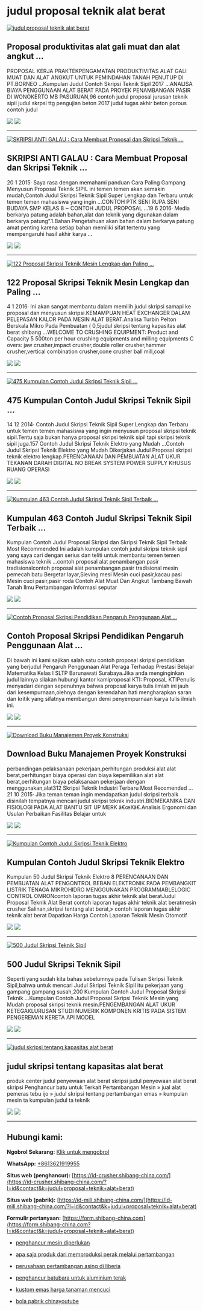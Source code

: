 # judul proposal teknik alat berat

<a href="https://swt.shibang-china.com/?l=id&img&k=judul+proposal+teknik+alat+berat" target="_blank">![judul proposal teknik alat berat](http://static.shibang-china.com/all-800x300/554.jpg)</a>

## Proposal produktivitas alat gali muat dan alat angkut …
PROPOSAL KERJA PRAKTEKPENGAMATAN PRODUKTIVITAS ALAT GALI MUAT DAN ALAT ANGKUT UNTUK PEMINDAHAN TANAH PENUTUP DI PT.BORNEO …Kumpulan Judul Contoh Skripsi Teknik Sipil 2017 …ANALISA BIAYA PENGGUNAAN ALAT BERAT PADA PROYEK PENAMBANGAN PASIR DI WONOKERTO MB PASURUAN,96 contoh judul proposal jurusan teknik sipil judul skrpsi ttg pengujian beton 2017 judul tugas akhir beton porous contoh judul


<a href="https://whatsapp.shibangsoft.com/WhatsApp.php" target="_blank" title="WhatsApp">![](http://static.shibang-china.com/icon/whatsapp.png)</a> <a href="https://swt.shibang-china.com/?l=id&icon&k=judul+proposal+teknik+alat+berat" target="_blank">![](http://static.shibang-china.com/icon/chat-id.png)</a>

---

<a href="https://swt.shibang-china.com/?l=id&img&k=judul+proposal+teknik+alat+berat" target="_blank">![SKRIPSI ANTI GALAU : Cara Membuat Proposal dan Skripsi Teknik …](http://static.shibang-china.com/all-800x300/1470.jpg)</a>

## SKRIPSI ANTI GALAU : Cara Membuat Proposal dan Skripsi Teknik …
20 1 2015· Saya rasa dengan memahami panduan Cara Paling Gampang Menyusun Proposal Teknik SIPIL ini temen temen akan semakin mudah,Contoh Judul Skripsi Teknik Sipil Super Lengkap dan Terbaru untuk temen temen mahasiswa yang ingin …CONTOH PTK SENI RUPA SENI BUDAYA SMP KELAS 8 ~ CONTOH JUDUL PROPOSAL …19 6 2016· Media berkarya patung adalah bahan,alat dan teknik yang digunakan dalam berkarya patung”.1.Bahan Pengetahuan akan bahan dalam berkarya patung amat penting karena setiap bahan memiliki sifat tertentu yang mempengaruhi hasil akhir karya …


<a href="https://whatsapp.shibangsoft.com/WhatsApp.php" target="_blank" title="WhatsApp">![](http://static.shibang-china.com/icon/whatsapp.png)</a> <a href="https://swt.shibang-china.com/?l=id&icon&k=judul+proposal+teknik+alat+berat" target="_blank">![](http://static.shibang-china.com/icon/chat-id.png)</a>

---

<a href="https://swt.shibang-china.com/?l=id&img&k=judul+proposal+teknik+alat+berat" target="_blank">![122 Proposal Skripsi Teknik Mesin Lengkap dan Paling …](http://static.shibang-china.com/all-800x300/270.jpg)</a>

## 122 Proposal Skripsi Teknik Mesin Lengkap dan Paling …
4 1 2016· Ini akan sangat membantu dalam memilih judul skripsi samapi ke proposal dan menyusun skripsi.KEMAMPUAN HEAT EXCHANGER DALAM PELEPASAN KALOR PADA MESIN ALAT BERAT.Analisa Turbin Pelton Berskala Mikro Pada Pembuatan ( 0,5judul skripsi tentang kapasitas alat berat shibang …WELCOME TO CRUSHING EQUIPMENT: Product and Capacity 5 500ton per hour crushing equipments and milling equipments C overs: jaw crusher,impact crusher,double roller crusher,hammer crusher,vertical combination crusher,cone crusher ball mill,coal


<a href="https://whatsapp.shibangsoft.com/WhatsApp.php" target="_blank" title="WhatsApp">![](http://static.shibang-china.com/icon/whatsapp.png)</a> <a href="https://swt.shibang-china.com/?l=id&icon&k=judul+proposal+teknik+alat+berat" target="_blank">![](http://static.shibang-china.com/icon/chat-id.png)</a>

---

<a href="https://swt.shibang-china.com/?l=id&img&k=judul+proposal+teknik+alat+berat" target="_blank">![475 Kumpulan Contoh Judul Skripsi Teknik Sipil …](http://static.shibang-china.com/all-800x300/654.jpg)</a>

## 475 Kumpulan Contoh Judul Skripsi Teknik Sipil …
14 12 2014· Contoh Judul Skripsi Teknik Sipil Super Lengkap dan Terbaru untuk temen temen mahasiswa yang ingin menyusun proposal skripsi teknik sipil.Tentu saja bukan hanya proposal skripsi teknik sipil tapi skripsi teknik sipil juga.157 Contoh Judul Skripsi Teknik Elektro yang Mudah …Contoh Judul Skripsi Teknik Elektro yang Mudah Dikerjakan Judul Proposal skripsi teknik elektro lengkap.PERENCANAAN DAN PEMBUATAN ALAT UKUR TEKANAN DARAH DIGITAL NO BREAK SYSTEM POWER SUPPLY KHUSUS RUANG OPERASI


<a href="https://whatsapp.shibangsoft.com/WhatsApp.php" target="_blank" title="WhatsApp">![](http://static.shibang-china.com/icon/whatsapp.png)</a> <a href="https://swt.shibang-china.com/?l=id&icon&k=judul+proposal+teknik+alat+berat" target="_blank">![](http://static.shibang-china.com/icon/chat-id.png)</a>

---

<a href="https://swt.shibang-china.com/?l=id&img&k=judul+proposal+teknik+alat+berat" target="_blank">![Kumpulan 463 Contoh Judul Skripsi Teknik Sipil Terbaik …](http://static.shibang-china.com/all-800x300/1351.jpg)</a>

## Kumpulan 463 Contoh Judul Skripsi Teknik Sipil Terbaik …
Kumpulan Contoh Judul Proposal Skripsi dan Skripsi Teknik Sipil Terbaik Most Recommended Ini adalah kumpulan contoh judul skripsi teknik sipil yang saya cari dengan serius dan teliti untuk membantu temen temen mahasiswa teknik …contoh proposal alat penambangan pasir tradisionalcontoh proposal alat penambangan pasir tradisional mesin pemecah batu Bergetar layar,Sieving mesi Mesin cuci pasir,kacau pasi Mesin cuci pasir,pasir roda Contoh Alat Muat Dan Angkut Tambang Bawah Tanah Ilmu Pertambangan Informasi seputar


<a href="https://whatsapp.shibangsoft.com/WhatsApp.php" target="_blank" title="WhatsApp">![](http://static.shibang-china.com/icon/whatsapp.png)</a> <a href="https://swt.shibang-china.com/?l=id&icon&k=judul+proposal+teknik+alat+berat" target="_blank">![](http://static.shibang-china.com/icon/chat-id.png)</a>

---

<a href="https://swt.shibang-china.com/?l=id&img&k=judul+proposal+teknik+alat+berat" target="_blank">![Contoh Proposal Skripsi Pendidikan Pengaruh Penggunaan Alat …](http://static.shibang-china.com/all-800x300/133.jpg)</a>

## Contoh Proposal Skripsi Pendidikan Pengaruh Penggunaan Alat …
Di bawah ini kami sajikan salah satu contoh proposal skripsi pendidikan yang berjudul Pengaruh Penggunaan Alat Peraga Terhadap Prestasi Belajar Matematika Kelas I SLTP Barunawati Surabaya.Jika anda menginginkan judul lainnya silakan hubungi kantor kamiproposal KTI: ProposaL KTIPenulis menyadari dengan sepenuhnya bahwa proposal karya tulis ilmiah ini jauh dari kesempurnaan,olehnya dengan kerendahan hati mengharapkan saran dan kritik yang sifatnya membangun demi penyempurnaan karya tulis ilmiah ini.


<a href="https://whatsapp.shibangsoft.com/WhatsApp.php" target="_blank" title="WhatsApp">![](http://static.shibang-china.com/icon/whatsapp.png)</a> <a href="https://swt.shibang-china.com/?l=id&icon&k=judul+proposal+teknik+alat+berat" target="_blank">![](http://static.shibang-china.com/icon/chat-id.png)</a>

---

<a href="https://swt.shibang-china.com/?l=id&img&k=judul+proposal+teknik+alat+berat" target="_blank">![Download Buku Manajemen Proyek Konstruksi](http://static.shibang-china.com/all-800x300/1326.jpg)</a>

## Download Buku Manajemen Proyek Konstruksi
perbandingan pelaksanaan pekerjaan,perhitungan produksi alat alat berat,perhitungan biaya operasi dan biaya kepemilikan alat alat berat,perhitungan biaya pelaksanaan pekerjaan dengan menggunakan,alat312 Skripsi Teknik Industri Terbaru Most Recomended …21 10 2015· Jika teman teman ingin mendapatkan judul skripsi terbaik disinilah tempatnya mencari judul skripsi teknik industri.BIOMEKANIKA DAN FISIOLOGI PADA ALAT BANTU SIT UP MERK â€œXâ€.Analisis Ergonomi dan Usulan Perbaikan Fasilitas Belajar untuk


<a href="https://whatsapp.shibangsoft.com/WhatsApp.php" target="_blank" title="WhatsApp">![](http://static.shibang-china.com/icon/whatsapp.png)</a> <a href="https://swt.shibang-china.com/?l=id&icon&k=judul+proposal+teknik+alat+berat" target="_blank">![](http://static.shibang-china.com/icon/chat-id.png)</a>

---

<a href="https://swt.shibang-china.com/?l=id&img&k=judul+proposal+teknik+alat+berat" target="_blank">![Kumpulan Contoh Judul Skripsi Teknik Elektro](http://static.shibang-china.com/all-800x300/914.jpg)</a>

## Kumpulan Contoh Judul Skripsi Teknik Elektro
Kumpulan 50 Judul Skripsi Teknik Elektro 8 PERENCANAAN DAN PEMBUATAN ALAT PENGONTROL BEBAN ELEKTRONIK PADA PEMBANGKIT LISTRIK TENAGA MIKROHIDRO MENGGUNAKAN PROGRAMMABLELOGIC CONTROL OMRONcontoh laporan tugas akhir teknik alat beratJudul Proposal Teknik Alat Berat contoh laporan tugas akhir teknik alat beratmesin crusher Salinan,skripsi tentang alat berat,» contoh laporan tugas akhir teknik alat berat Dapatkan Harga Contoh Laporan Teknik Mesin Otomotif


<a href="https://whatsapp.shibangsoft.com/WhatsApp.php" target="_blank" title="WhatsApp">![](http://static.shibang-china.com/icon/whatsapp.png)</a> <a href="https://swt.shibang-china.com/?l=id&icon&k=judul+proposal+teknik+alat+berat" target="_blank">![](http://static.shibang-china.com/icon/chat-id.png)</a>

---

<a href="https://swt.shibang-china.com/?l=id&img&k=judul+proposal+teknik+alat+berat" target="_blank">![500 Judul Skripsi Teknik Sipil](http://static.shibang-china.com/all-800x300/237.jpg)</a>

## 500 Judul Skripsi Teknik Sipil
Seperti yang sudah kita bahas sebelumnya pada Tulisan Skripsi Teknik Sipil,bahwa untuk mencari Judul Skripsi Teknik Sipil itu pekerjaan yang gampang gampang susah,200 Kumpulan Contoh Judul Proposal Skripsi Teknik …Kumpulan Contoh Judul Proposal Skripsi Teknik Mesin yang Mudah proposal skripsi teknik mesin.PENGEMBANGAN ALAT UKUR KETEGAKLURUSAN STUDI NUMERIK KOMPONEN KRITIS PADA SISTEM PENGEREMAN KERETA API MODEL


<a href="https://whatsapp.shibangsoft.com/WhatsApp.php" target="_blank" title="WhatsApp">![](http://static.shibang-china.com/icon/whatsapp.png)</a> <a href="https://swt.shibang-china.com/?l=id&icon&k=judul+proposal+teknik+alat+berat" target="_blank">![](http://static.shibang-china.com/icon/chat-id.png)</a>

---

<a href="https://swt.shibang-china.com/?l=id&img&k=judul+proposal+teknik+alat+berat" target="_blank">![judul skripsi tentang kapasitas alat berat](http://static.shibang-china.com/all-800x300/1486.jpg)</a>

## judul skripsi tentang kapasitas alat berat
produk center judul penyewaan alat berat skripsi judul penyewaan alat berat skripsi Penghancur batu untuk Terkait Pertambangan Mesin » jual alat pemeras tebu ijo » judul skripsi tentang pertambangan emas » kumpulan mesin ta kumpulan judul ta teknik

<a href="https://whatsapp.shibangsoft.com/WhatsApp.php" target="_blank" title="WhatsApp">![](http://static.shibang-china.com/icon/whatsapp.png)</a> <a href="https://swt.shibang-china.com/?l=id&icon&k=judul+proposal+teknik+alat+berat" target="_blank">![](http://static.shibang-china.com/icon/chat-id.png)</a>

---
## Hubungi kami:

**Ngobrol Sekarang:** [Klik untuk mengobrol](https://swt.shibang-china.com?l=id&contact&k=judul+proposal+teknik+alat+berat)

**WhatsApp:**  [+8613621919955](https://whatsapp.shibangsoft.com/WhatsApp.php)

**Situs web (penghancur):** [https://id-crusher.shibang-china.com/](https://id-crusher.shibang-china.com/?l=id&contact&k=judul+proposal+teknik+alat+berat)

**Situs web (pabrik):** [https://id-mill.shibang-china.com/](https://id-mill.shibang-china.com/?l=id&contact&k=judul+proposal+teknik+alat+berat)

**Formulir pertanyaan:** [https://form.shibang-china.com](https://form.shibang-china.com?l=id&contact&k=judul+proposal+teknik+alat+berat)

* [penghancur mesin diperlukan](../23/penghancur%20mesin%20diperlukan.md)

* [apa saja produk dari memproduksi perak melalui pertambangan](../19/apa%20saja%20produk%20dari%20memproduksi%20perak%20melalui%20pertambangan.md)

* [perusahaan pertambangan asing di liberia](../28/perusahaan%20pertambangan%20asing%20di%20liberia.md)

* [penghancur batubara untuk aluminium terak](../24/penghancur%20batubara%20untuk%20aluminium%20terak.md)

* [kustom emas harga tanaman mencuci](../30/kustom%20emas%20harga%20tanaman%20mencuci.md)

* [bola pabrik chinayoutube](../22/bola%20pabrik%20chinayoutube.md)